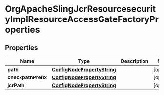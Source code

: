 

# OrgApacheSlingJcrResourcesecurityImplResourceAccessGateFactoryProperties

## Properties

Name | Type | Description | Notes
------------ | ------------- | ------------- | -------------
**path** | [**ConfigNodePropertyString**](ConfigNodePropertyString.md) |  |  [optional]
**checkpathPrefix** | [**ConfigNodePropertyString**](ConfigNodePropertyString.md) |  |  [optional]
**jcrPath** | [**ConfigNodePropertyString**](ConfigNodePropertyString.md) |  |  [optional]



